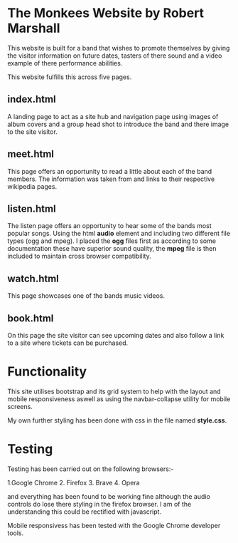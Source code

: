 # The Monkees Website by Robert Marshall

This website is built for a band that wishes to promote themselves by giving the visitor information on future dates, tasters of there sound and a video example of there performance abilities.

This website fulfills this across five pages.

## index.html

A landing page to act as a site hub and navigation page using images of album covers and a group head shot to introduce the band and there image to the site visitor.

## meet.html

This page offers an opportunity to read a little about each of the band members. The information was taken from and links to their respective wikipedia pages.

## listen.html

The listen page offers an opportunity to hear some of the bands most popular songs. Using the html **audio** element and including two different file types (ogg and mpeg). I placed the **ogg**
files first as according to some documentation these have superior sound quality, the **mpeg** file is then included to maintain cross browser compatibility.

## watch.html

This page showcases one of the bands music videos.

## book.html

On this page the site visitor can see upcoming dates and also follow a link to a site where tickets can be purchased.

# Functionality

This site utilises bootstrap and its grid system to help with the layout and mobile responsiveness aswell as using the navbar-collapse utility for mobile screens.

My own further styling has been done with css in the file named **style.css**.

# Testing

Testing has been carried out on the following browsers:-

1.Google Chrome
2. Firefox
3.  Brave
4.  Opera

and everything has been found to be working fine although the audio controls do lose there styling in the firefox browser. I am of the understanding this could be rectified with javascript.

Mobile responsivess has been tested with the Google Chrome developer tools.


